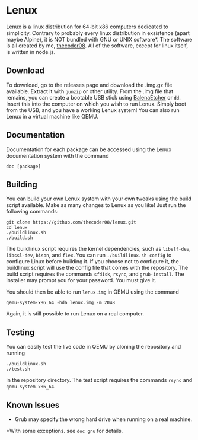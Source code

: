 # Lenux
Lenux is a linux distribution for 64-bit x86 computers dedicated to simplicity. Contrary to probably every linux distribution in exsistence (apart maybe Alpine), it is NOT bundled with GNU or UNIX software*. The software is all created by me, [thecoder08](https://github.com/thecoder08). All of the software, except for linux itself, is written in node.js.
## Download
To download, go to the releases page and download the .img.gz file available. Extract it with `gunzip` or other utility. From the .img file that remains, you can create a bootable USB stick using [BalenaEtcher](https://balena.io/etcher) or `dd`. Insert this into the computer on which you wish to run Lenux. Simply boot from the USB, and you have a working Lenux system! You can also run Lenux in a virtual machine like QEMU.
## Documentation
Documentation for each package can be accessed using the Lenux documentation system with the command
```
doc [package]
```
## Building
You can build your own Lenux system with your own tweaks using the build script available. Make as many changes to Lenux as you like! Just run the following commands:
```shell
git clone https://github.com/thecoder08/lenux.git
cd lenux
./buildlinux.sh
./build.sh
```
The buildlinux script requires the kernel dependencies, such as `libelf-dev`, `libssl-dev`, `bison`, and `flex`. You can run `./buildlinux.sh config` to configure Linux before building it. If you choose not to configure it, the buildlinux script will use the config file that comes with the repository. The build script requires the commands `sfdisk`, `rsync`, and `grub-install`.
The installer may prompt you for your password. You must give it.

You should then be able to run `lenux.img` in QEMU using the command
```shell
qemu-system-x86_64 -hda lenux.img -m 2048
```
Again, it is still possible to run Lenux on a real computer.
## Testing
You can easily test the live code in QEMU by cloning the repository and running
```
./buildlinux.sh
./test.sh
```
in the repository directory. The test script requires the commands `rsync` and `qemu-system-x86_64`.
## Known Issues
* Grub may specify the wrong hard drive when running on a real machine.

*With some exceptions. see `doc gnu` for details.
